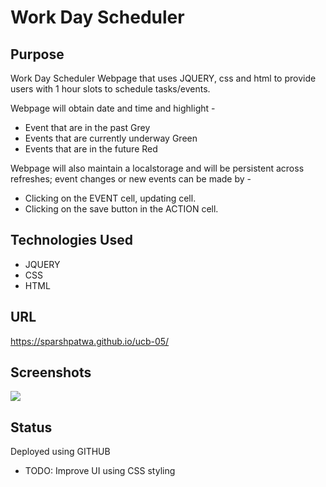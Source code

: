 # **Work Day Scheduler**

## **Purpose**
Work Day Scheduler Webpage that uses JQUERY, css and html to provide users with 1 hour slots to schedule tasks/events.

Webpage will obtain date and time and highlight - 
* Event  that are in the past Grey
* Events that are currently underway Green
* Events that are in the future Red

Webpage will also maintain a localstorage and will be persistent across refreshes; event changes or new events can be made by -
* Clicking on the EVENT cell, updating cell.
* Clicking on the save button in the ACTION cell.

## **Technologies Used**
* JQUERY
* CSS
* HTML

## **URL**
https://sparshpatwa.github.io/ucb-05/

## **Screenshots**
![](./Assets/workday-scheduler.png)

## **Status**
Deployed using GITHUB
* TODO: Improve UI using CSS styling
